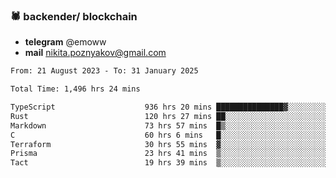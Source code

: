 ### 🕷 backender/ blockchain
- **telegram** @emoww
- **mail** nikita.poznyakov@gmail.com

<!--START_SECTION:waka-->

```txt
From: 21 August 2023 - To: 31 January 2025

Total Time: 1,496 hrs 24 mins

TypeScript                    936 hrs 20 mins ███████████████▓░░░░░░░░░   62.35 %
Rust                          120 hrs 27 mins ██░░░░░░░░░░░░░░░░░░░░░░░   08.02 %
Markdown                      73 hrs 57 mins  █▒░░░░░░░░░░░░░░░░░░░░░░░   04.92 %
C                             60 hrs 6 mins   █░░░░░░░░░░░░░░░░░░░░░░░░   04.00 %
Terraform                     30 hrs 55 mins  ▓░░░░░░░░░░░░░░░░░░░░░░░░   02.06 %
Prisma                        23 hrs 41 mins  ▒░░░░░░░░░░░░░░░░░░░░░░░░   01.58 %
Tact                          19 hrs 39 mins  ▒░░░░░░░░░░░░░░░░░░░░░░░░   01.31 %
```

<!--END_SECTION:waka-->




